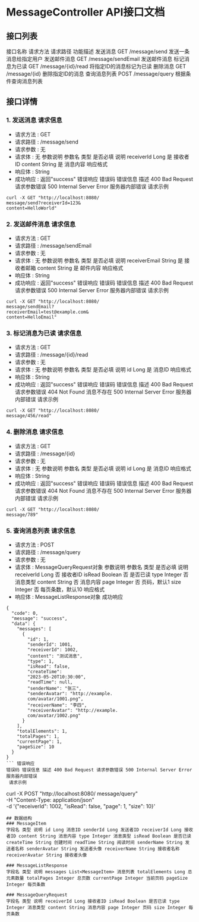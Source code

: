 # MessageController API接口文档
## 接口列表
接口名称 请求方法 请求路径 功能描述 发送消息 GET /message/send 发送一条消息给指定用户 发送邮件消息 GET /message/sendEmail 发送邮件消息 标记消息为已读 GET /message/{id}/read 将指定ID的消息标记为已读 删除消息 GET /message/{id} 删除指定ID的消息 查询消息列表 POST /message/query 根据条件查询消息列表

## 接口详情
### 1. 发送消息 请求信息
- 请求方法 : GET
- 请求路径 : /message/send
- 请求参数 : 无
- 请求体 : 无 参数说明
参数名 类型 是否必填 说明 receiverId Long 是 接收者ID content String 是 消息内容
 响应格式
- 响应体 : String
- 成功响应 : 返回"success" 错误响应
错误码 错误信息 描述 400 Bad Request 请求参数错误 500 Internal Server Error 服务器内部错误
 请求示例
```
curl -X GET "http://localhost:8080/
message/send?receiverId=123&
content=HelloWorld"
```
### 2. 发送邮件消息 请求信息
- 请求方法 : GET
- 请求路径 : /message/sendEmail
- 请求参数 : 无
- 请求体 : 无 参数说明
参数名 类型 是否必填 说明 receiverEmail String 是 接收者邮箱 content String 是 邮件内容
 响应格式
- 响应体 : String
- 成功响应 : 返回"success" 错误响应
错误码 错误信息 描述 400 Bad Request 请求参数错误 500 Internal Server Error 服务器内部错误
 请求示例
```
curl -X GET "http://localhost:8080/
message/sendEmail?
receiverEmail=test@example.com&
content=HelloEmail"
```
### 3. 标记消息为已读 请求信息
- 请求方法 : GET
- 请求路径 : /message/{id}/read
- 请求参数 : 无
- 请求体 : 无 参数说明
参数名 类型 是否必填 说明 id Long 是 消息ID
 响应格式
- 响应体 : String
- 成功响应 : 返回"success" 错误响应
错误码 错误信息 描述 400 Bad Request 请求参数错误 404 Not Found 消息不存在 500 Internal Server Error 服务器内部错误
 请求示例
```
curl -X GET "http://localhost:8080/
message/456/read"
```
### 4. 删除消息 请求信息
- 请求方法 : GET
- 请求路径 : /message/{id}
- 请求参数 : 无
- 请求体 : 无 参数说明
参数名 类型 是否必填 说明 id Long 是 消息ID
 响应格式
- 响应体 : String
- 成功响应 : 返回"success" 错误响应
错误码 错误信息 描述 400 Bad Request 请求参数错误 404 Not Found 消息不存在 500 Internal Server Error 服务器内部错误
 请求示例
```
curl -X GET "http://localhost:8080/
message/789"
```
### 5. 查询消息列表 请求信息
- 请求方法 : POST
- 请求路径 : /message/query
- 请求参数 : 无
- 请求体 : MessageQueryRequest对象 参数说明
参数名 类型 是否必填 说明 receiverId Long 否 接收者ID isRead Boolean 否 是否已读 type Integer 否 消息类型 content String 否 消息内容 page Integer 否 页码，默认1 size Integer 否 每页条数，默认10
 响应格式
- 响应体 : MessageListResponse对象 成功响应
```
{
  "code": 0,
  "message": "success",
  "data": {
    "messages": [
      {
        "id": 1,
        "senderId": 1001,
        "receiverId": 1002,
        "content": "测试消息",
        "type": 1,
        "isRead": false,
        "createTime": 
        "2023-05-20T10:30:00",
        "readTime": null,
        "senderName": "张三",
        "senderAvatar": "http://example.
        com/avatar/1001.png",
        "receiverName": "李四",
        "receiverAvatar": "http://example.
        com/avatar/1002.png"
      }
    ],
    "totalElements": 1,
    "totalPages": 1,
    "currentPage": 1,
    "pageSize": 10
  }
}
​``` 错误响应
错误码 错误信息 描述 400 Bad Request 请求参数错误 500 Internal Server Error 服务器内部错误
 请求示例
```
curl -X POST "http://localhost:8080/
message/query" \
  -H "Content-Type: application/json" \
  -d '{"receiverId": 1002, "isRead": 
  false, "page": 1, "size": 10}'
```
## 数据结构
### MessageItem
字段名 类型 说明 id Long 消息ID senderId Long 发送者ID receiverId Long 接收者ID content String 消息内容 type Integer 消息类型 isRead Boolean 是否已读 createTime String 创建时间 readTime String 阅读时间 senderName String 发送者名称 senderAvatar String 发送者头像 receiverName String 接收者名称 receiverAvatar String 接收者头像

### MessageListResponse
字段名 类型 说明 messages List<MessageItem> 消息列表 totalElements Long 总元素数量 totalPages Integer 总页数 currentPage Integer 当前页码 pageSize Integer 每页条数

### MessageQueryRequest
字段名 类型 说明 receiverId Long 接收者ID isRead Boolean 是否已读 type Integer 消息类型 content String 消息内容 page Integer 页码 size Integer 每页条数
```